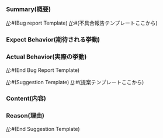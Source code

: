 ### Summary(概要)

[//]:#(Bug report Template)
[//]:#(不具合報告テンプレートここから)
### Expect Behavior(期待される挙動)

### Actual Behavior(実際の挙動)

[//]:#(不具合報告テンプレートここまで)
[//]:#(End Bug Report Template)

[//]:#(Suggestion Template)
[//]:#(提案テンプレートここから)
### Content(内容)

### Reason(理由)

[//]:#(提案テンプレートここまで)
[//]:#(End Suggestion Template)